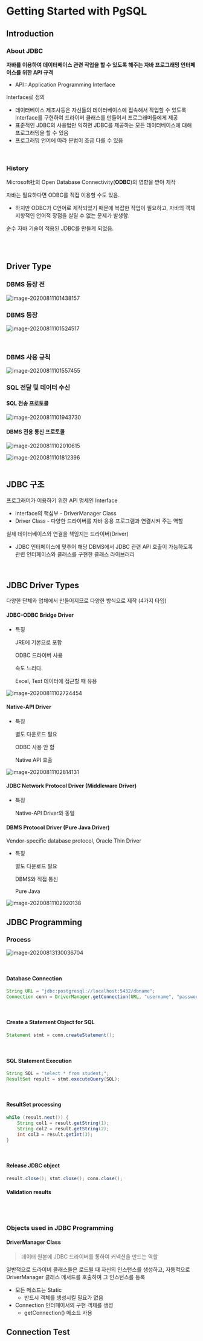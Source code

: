 # Getting Started with PgSQL

## Introduction

### About JDBC

**자바를 이용하여 데이터베이스 관련 작업을 할 수 있도록 해주는 자바 프로그래밍 인터페이스를 위한 API 규격**

* API
  : Application Programming Interface

Interface로 정의

* 데이터베이스 제조사등은 자신들의 데이터베이스에 접속해서 작업할 수 있도록 Interface를 구현하여 드라이버 클래스를 만들어서 프로그래머들에게 제공
* 표준적인 JDBC의 사용법만 익히면 JDBC를 제공하는 모든 데이터베이스에 대해 프로그래밍을 할 수 있음
* 프로그래밍 언어에 따라 문법이 조금 다를 수 있음

<br>

### History

Microsoft社의 Open Database Connectivity(**ODBC**)의 영향을 받아 제작

자바는 필요하다면  ODBC를 직접 이용할 수도 있음.

* 하지만 ODBC가 C언어로 제작되었기 때문에 복잡한 작업이 필요하고, 자바의 객체지향적인 언어적 장점을 살릴 수 없는 문제가 발생함.

순수 자바 기술이 적용된 JDBC를 만들게 되었음.

<br><br>

## Driver Type

### DBMS 등장 전

![image-20200811101438157](C:\Users\klop0\AppData\Roaming\Typora\typora-user-images\image-20200811101438157.png)<br>

### DBMS 등장

![image-20200811101524517](C:\Users\klop0\AppData\Roaming\Typora\typora-user-images\image-20200811101524517.png)

<br>

### DBMS 사용 규칙

![image-20200811101557455](C:\Users\klop0\AppData\Roaming\Typora\typora-user-images\image-20200811101557455.png)<br>

###  SQL 전달 및 데이터 수신

#### SQL 전송 프로토콜

![image-20200811101943730](C:\Users\klop0\AppData\Roaming\Typora\typora-user-images\image-20200811101943730.png)<br>

#### DBMS 전용 통신 프로토콜

![image-20200811102010615](C:\Users\klop0\AppData\Roaming\Typora\typora-user-images\image-20200811102010615.png)<br>

![image-20200811101812396](C:\Users\klop0\AppData\Roaming\Typora\typora-user-images\image-20200811101812396.png)<br><br>

## JDBC 구조

프로그래머가 이용하기 위한 API 명세인 Interface

* interface의 핵심부 - DriverManager Class
* Driver Class - 다양한 드라이버를 자바 응용 프로그램과 연결시켜 주는 역할

실제 데이터베이스와 연결을 책임지는 드라이버(Driver)

* JDBC 인터페이스에 맞추어 해당 DBMS에서 JDBC 관련 API 호출이 가능하도록 관련 인터페이스와 클래스를 구현한 클래스 라이브러리

<br>

## JDBC Driver Types

다양한 단체와 업체에서 만들어지므로 다양한 방식으로 제작 (4가지 타입)

#### JDBC-ODBC Bridge Driver

* 특징

  JRE에 기본으로 포함

  ODBC 드라이버 사용

  속도 느리다.

  Excel, Text 데이터에 접근할 때 유용

![image-20200811102724454](C:\Users\klop0\AppData\Roaming\Typora\typora-user-images\image-20200811102724454.png)<br>

#### Native-API Driver

* 특징

  별도 다운로드 필요

  ODBC 사용 안 함

  Native API 호출

![image-20200811102814131](C:\Users\klop0\AppData\Roaming\Typora\typora-user-images\image-20200811102814131.png)<br>

#### JDBC Network Protocol Driver (Middleware Driver)

* 특징

  Native-API Driver와 동일

#### DBMS Protocol Driver (Pure Java Driver)

Vendor-specific database protocol, Oracle Thin Driver

* 특징

  별도 다운로드 필요

  DBMS와 직접 통신

  Pure Java

![image-20200811102920138](C:\Users\klop0\AppData\Roaming\Typora\typora-user-images\image-20200811102920138.png)<br>

## JDBC Programming

### Process

![image-20200813130036704](C:\Users\klop0\AppData\Roaming\Typora\typora-user-images\image-20200813130036704.png)

<br>

#### Database Connection

```java
String URL = "jdbc:postgresql://localhost:5432/dbname";
Connection conn = DriverManager.getConnection(URL, "username", "password");
```

<br>

#### Create a Statement Object for SQL

```java
Statement stmt = conn.createStatement();
```

<br>

#### SQL Statement Execution

```java
String SQL = "select * from student;";
ResultSet result = stmt.executeQuery(SQL);
```

<br>

#### ResultSet processing

```java
while (result.next()) {
    String col1 = result.getString(1);
    String col2 = result.getString(2);
    int col3 = result.getInt(3);
}
```

<br>

#### Release JDBC object

```java
result.close(); stmt.close(); conn.close();
```

#### Validation results

<br><br>

### Objects used in JDBC Programming

#### DriverManager Class

> 데이터 원본에 JDBC 드라이버를 통하여 커넥션을 만드는 역할

일반적으로 드라이버 클래스들은 로드될 때 자신의 인스턴스를 생성하고, 자동적으로  DriverManager 클래스 메서드를 호출하여 그 인스턴스를 등록

* 모든 메소드는 Static
  * 반드시 객체를 생성시킬 필요가 없음
* Connection 인터페이서의 구현 객체를 생성
  * getConnection() 메소드 사용

## Connection Test

